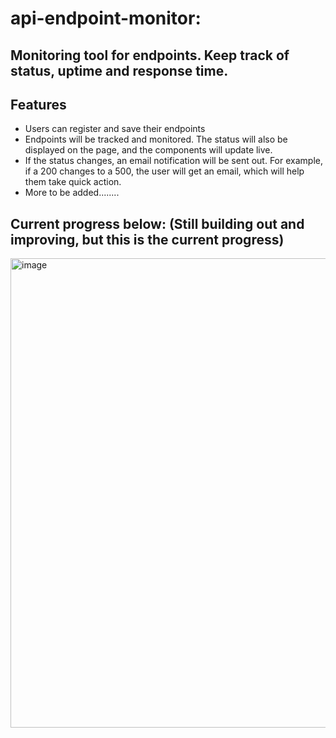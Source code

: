 # api-endpoint-monitor: 

## Monitoring tool for endpoints. Keep track of status, uptime and response time.

## Features

- Users can register and save their endpoints
- Endpoints will be tracked and monitored. The status will also be displayed on the page, and the components will update live.
- If the status changes, an email notification will be sent out. For example, if a 200 changes to a 500, the user will get an email, which will help them take quick action.
- More to be added........

## Current progress below: (Still building out and improving, but this is the current progress)

<img width="751" alt="image" src="https://github.com/user-attachments/assets/6145c3cc-e035-4401-8ccb-7fcb3491e3f2" />

